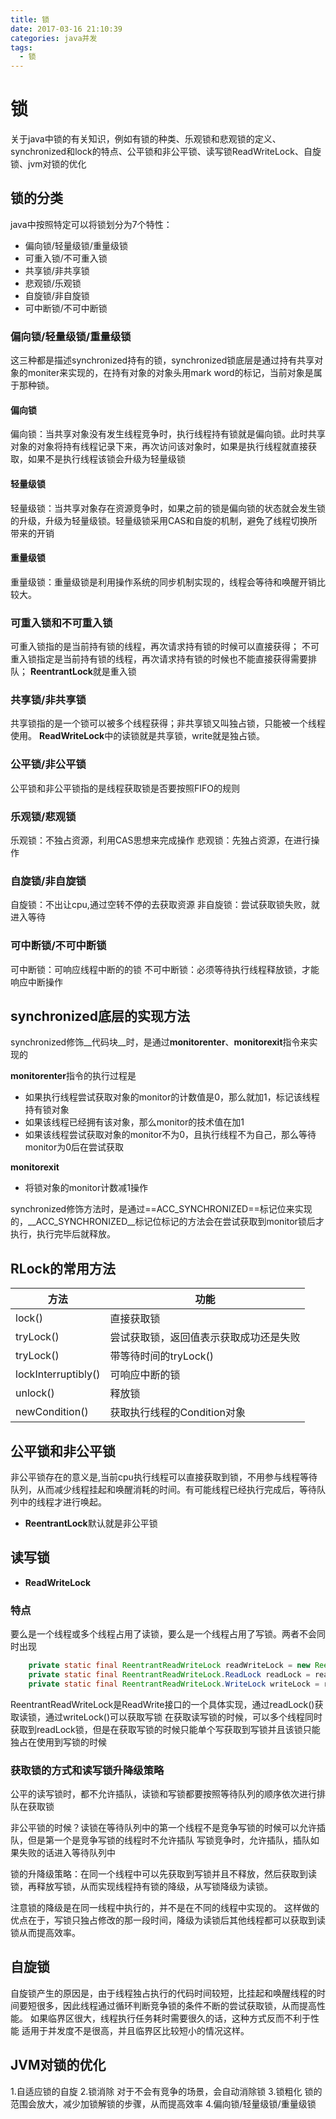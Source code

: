 ```yaml
---
title: 锁
date: 2017-03-16 21:10:39
categories: java并发
tags:
  - 锁
---
```


# 锁
关于java中锁的有关知识，例如有锁的种类、乐观锁和悲观锁的定义、synchronized和lock的特点、公平锁和非公平锁、读写锁ReadWriteLock、自旋锁、jvm对锁的优化

## 锁的分类
java中按照特定可以将锁划分为7个特性：
- 偏向锁/轻量级锁/重量级锁
- 可重入锁/不可重入锁
- 共享锁/非共享锁
- 悲观锁/乐观锁
- 自旋锁/非自旋锁
- 可中断锁/不可中断锁

### 偏向锁/轻量级锁/重量级锁
这三种都是描述synchronized持有的锁，synchronized锁底层是通过持有共享对象的moniter来实现的，在持有对象的对象头用mark word的标记，当前对象是属于那种锁。

#### 偏向锁
偏向锁：当共享对象没有发生线程竞争时，执行线程持有锁就是偏向锁。此时共享对象的对象将持有线程记录下来，再次访问该对象时，如果是执行线程就直接获取，如果不是执行线程该锁会升级为轻量级锁

#### 轻量级锁
轻量级锁：当共享对象存在资源竞争时，如果之前的锁是偏向锁的状态就会发生锁的升级，升级为轻量级锁。轻量级锁采用CAS和自旋的机制，避免了线程切换所带来的开销

#### 重量级锁
重量级锁：重量级锁是利用操作系统的同步机制实现的，线程会等待和唤醒开销比较大。


### 可重入锁和不可重入锁
可重入锁指的是当前持有锁的线程，再次请求持有锁的时候可以直接获得；
不可重入锁指定是当前持有锁的线程，再次请求持有锁的时候也不能直接获得需要排队；
**ReentrantLock**就是重入锁

### 共享锁/非共享锁
共享锁指的是一个锁可以被多个线程获得；非共享锁又叫独占锁，只能被一个线程使用。
**ReadWriteLock**中的读锁就是共享锁，write就是独占锁。

### 公平锁/非公平锁
公平锁和非公平锁指的是线程获取锁是否要按照FIFO的规则

### 乐观锁/悲观锁
乐观锁：不独占资源，利用CAS思想来完成操作
悲观锁：先独占资源，在进行操作

### 自旋锁/非自旋锁
自旋锁：不出让cpu,通过空转不停的去获取资源
非自旋锁：尝试获取锁失败，就进入等待

### 可中断锁/不可中断锁
可中断锁：可响应线程中断的的锁
不可中断锁：必须等待执行线程释放锁，才能响应中断操作


## synchronized底层的实现方法

synchronized修饰__代码块__时，是通过**monitorenter**、**monitorexit**指令来实现的

**monitorenter**指令的执行过程是
- 如果执行线程尝试获取对象的monitor的计数值是0，那么就加1，标记该线程持有锁对象
- 如果该线程已经拥有该对象，那么monitor的技术值在加1
- 如果该线程尝试获取对象的monitor不为0，且执行线程不为自己，那么等待monitor为0后在尝试获取

**monitorexit**
- 将锁对象的monitor计数减1操作

synchronized修饰方法时，是通过==ACC_SYNCHRONIZED==标记位来实现的，__ACC_SYNCHRONIZED__标记位标记的方法会在尝试获取到monitor锁后才执行，执行完毕后就释放。



## RLock的常用方法

方法|功能
--|--
lock()|直接获取锁
tryLock()|尝试获取锁，返回值表示获取成功还是失败
tryLock()|带等待时间的tryLock()
lockInterruptibly()|可响应中断的锁
unlock()|释放锁
newCondition()|获取执行线程的Condition对象


## 公平锁和非公平锁
非公平锁存在的意义是,当前cpu执行线程可以直接获取到锁，不用参与线程等待队列，从而减少线程挂起和唤醒消耗的时间。有可能线程已经执行完成后，等待队列中的线程才进行唤起。
- **ReentrantLock**默认就是非公平锁

## 读写锁
- **ReadWriteLock**

### 特点
要么是一个线程或多个线程占用了读锁，要么是一个线程占用了写锁。两者不会同时出现

```java
    private static final ReentrantReadWriteLock readWriteLock = new ReentrantReadWriteLock();
    private static final ReentrantReadWriteLock.ReadLock readLock = readWriteLock.readLock();
    private static final ReentrantReadWriteLock.WriteLock writeLock = readWriteLock.writeLock();
```
ReentrantReadWriteLock是ReadWrite接口的一个具体实现，通过readLock()获取读锁，通过writeLock()可以获取写锁
在获取读写锁的时候，可以多个线程同时获取到readLock锁，但是在获取写锁的时候只能单个写获取到写锁并且该锁只能独占在使用到写锁的时候

### 获取锁的方式和读写锁升降级策略
公平的读写锁时，都不允许插队，读锁和写锁都要按照等待队列的顺序依次进行排队在获取锁

非公平锁的时候？读锁在等待队列中的第一个线程不是竞争写锁的时候可以允许插队，但是第一个是竞争写锁的线程时不允许插队
写锁竞争时，允许插队，插队如果失败的话进入等待队列中

锁的升降级策略：在同一个线程中可以先获取到写锁并且不释放，然后获取到读锁，再释放写锁，从而实现线程持有锁的降级，从写锁降级为读锁。

注意锁的降级是在同一线程中执行的，并不是在不同的线程中实现的。
这样做的优点在于，写锁只独占修改的那一段时间，降级为读锁后其他线程都可以获取到读锁从而提高效率。


## 自旋锁
自旋锁产生的原因是，由于线程独占执行的代码时间较短，比挂起和唤醒线程的时间要短很多，因此线程通过循环判断竞争锁的条件不断的尝试获取锁，从而提高性能。
如果临界区很大，线程执行任务耗时需要很久的话，这种方式反而不利于性能
适用于并发度不是很高，并且临界区比较短小的情况这样。

## JVM对锁的优化
1.自适应锁的自旋
2.锁消除   对于不会有竞争的场景，会自动消除锁
3.锁粗化   锁的范围会放大，减少加锁解锁的步骤，从而提高效率
4.偏向锁/轻量级锁/重量级锁



